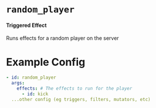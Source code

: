 # `random_player`
#### Triggered Effect

Runs effects for a random player on the server

# Example Config
```yaml
- id: random_player
  args:
    effects: # The effects to run for the player
      - id: kick
  ...other config (eg triggers, filters, mutators, etc)
```

